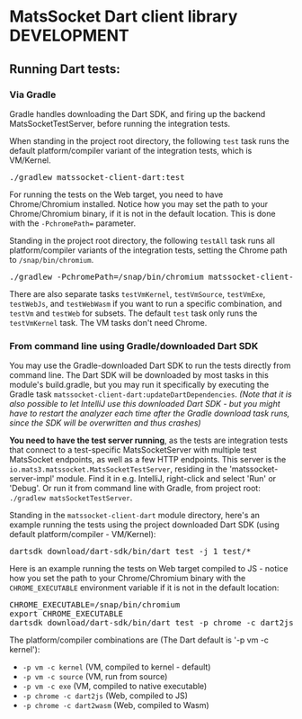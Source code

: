 # MatsSocket Dart client library DEVELOPMENT

## Running Dart tests:

### Via Gradle

Gradle handles downloading the Dart SDK, and firing up the backend MatsSocketTestServer, before running the integration
tests.

When standing in the project root directory, the following `test` task runs the default platform/compiler variant of the
integration tests, which is VM/Kernel.
<pre>
./gradlew matssocket-client-dart:test
</pre>

For running the tests on the Web target, you need to have Chrome/Chromium installed. Notice how you may set the path
to your Chrome/Chromium binary, if it is not in the default location. This is done with the `-PchromePath=` parameter.

Standing in the project root directory, the following `testAll` task runs all platform/compiler variants of the
integration tests, setting the Chrome path to `/snap/bin/chromium`.

<pre>
./gradlew -PchromePath=/snap/bin/chromium matssocket-client-dart:testAll
</pre>

There are also separate tasks `testVmKernel`, `testVmSource`, `testVmExe`, `testWebJs`, and `testWebWasm` if you want to
run a specific combination, and `testVm` and `testWeb` for subsets. The default `test` task only runs the `testVmKernel`
task. The VM tasks don't need Chrome.

### From command line using Gradle/downloaded Dart SDK

You may use the Gradle-downloaded Dart SDK to run the tests directly from command line. The Dart SDK will be downloaded
by most tasks in this module's build.gradle, but you may run it specifically by executing the Gradle task
`matssocket-client-dart:updateDartDependencies`. _(Note that it is also possible to let IntelliJ use this
downloaded Dart SDK - but you might have to restart the analyzer each time after the Gradle download task runs, since
the SDK will be overwritten and thus crashes)_

**You need to have the test server running**, as the tests are integration tests that connect to a test-specific
MatsSocketServer with multiple test MatsSocket endpoints, as well as a few HTTP endpoints.
This server is the `io.mats3.matssocket.MatsSocketTestServer`, residing in the 'matssocket-server-impl'
module. Find it in e.g. IntelliJ, right-click and select 'Run' or 'Debug'. Or run it from command line with Gradle,
from project root: `./gradlew matsSocketTestServer`.

Standing in the `matssocket-client-dart` module directory, here's an example running the tests using the project
downloaded Dart SDK (using default platform/compiler - VM/Kernel):
<pre>
dartsdk_download/dart-sdk/bin/dart test -j 1 test/*</pre>

Here is an example running the tests on Web target compiled to JS - notice how you set the path to your Chrome/Chromium
binary with the `CHROME_EXECUTABLE` environment variable if it is not in the default location:

<pre>
CHROME_EXECUTABLE=/snap/bin/chromium
export CHROME_EXECUTABLE
dartsdk_download/dart-sdk/bin/dart test -p chrome -c dart2js -j 1 test/*</pre>

The platform/compiler combinations are (The Dart default is '-p vm -c kernel'):

* `-p vm -c kernel` (VM, compiled to kernel - default)
* `-p vm -c source` (VM, run from source)
* `-p vm -c exe` (VM, compiled to native executable)
* `-p chrome -c dart2js` (Web, compiled to JS)
* `-p chrome -c dart2wasm` (Web, compiled to Wasm)

